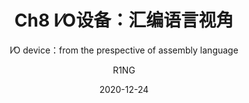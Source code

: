 ---
layout:     post
title:      Ch8 I⁄O设备：汇编语言视角
subtitle:   I⁄O device：from the prespective of assembly language
date:       2020-12-24
author:     R1NG
header-img: img/post-bg-comp15111.jpg
description: 本章从ARM汇编语言的角度介绍I/O设备的控制和通讯.
catalog: true
tags:
    - COMP15111
    - 课程笔记
    - 2020
---